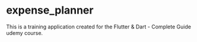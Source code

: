 # expense_planner

This is a training application created for the Flutter & Dart - Complete Guide udemy course.